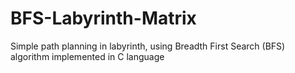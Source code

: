 # BFS-Labyrinth-Matrix <br>
Simple path planning in labyrinth, using Breadth First Search (BFS) algorithm implemented in C language
